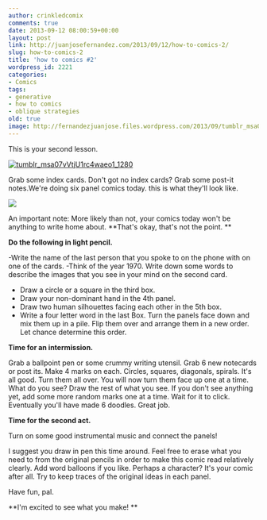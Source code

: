 ```yaml
---
author: crinkledcomix
comments: true
date: 2013-09-12 08:00:59+00:00
layout: post
link: http://juanjosefernandez.com/2013/09/12/how-to-comics-2/
slug: how-to-comics-2
title: 'how to comics #2'
wordpress_id: 2221
categories:
- Comics
tags:
- generative
- how to comics
- oblique strategies
old: true
image: http://fernandezjuanjose.files.wordpress.com/2013/09/tumblr_msa07vvtju1rc4waeo1_1280.gif
---
```

This is your second lesson.

<!--more-->
[![tumblr_msa07vVtjU1rc4waeo1_1280](http://fernandezjuanjose.files.wordpress.com/2013/09/tumblr_msa07vvtju1rc4waeo1_1280.gif)](http://fernandezjuanjose.files.wordpress.com/2013/09/tumblr_msa07vvtju1rc4waeo1_1280.gif)



Grab some index cards. Don't got no index cards? Grab some post-it notes.We're doing six panel comics today. this is what they'll look like.





![](http://i.imgur.com/zEKKExH.gif)






An important note: More likely than not, your comics today won't be anything to write home about. **That's okay, that's not the point. **

**Do the following in light pencil.**

-Write the name of the last person that you spoke to on the phone with on one of the cards.
-Think of the year 1970. Write down some words to describe the images that you see in your mind on the second card.
- Draw a circle or a square in the third box.
- Draw your non-dominant hand in the 4th panel.
- Draw two human silhouettes facing each other in the 5th box.
- Write a four letter word in the last Box.
Turn the panels face down and mix them up in a pile. Flip them over and arrange them in a new order. Let chance determine this order.

**Time for an intermission.**

Grab a ballpoint pen or some crummy writing utensil.
Grab 6 new notecards or post its. Make 4 marks on each. Circles, squares, diagonals, spirals. It's all good. Turn them all over. You will now turn them face up one at a time. What do you see? Draw the rest of what you see. If you don't see anything yet, add some more random marks one at a time. Wait for it to click. Eventually you'll have made 6 doodles. Great job.




**Time for the second act.**

Turn on some good instrumental music and connect the panels!




I suggest you draw in pen this time around. Feel free to erase what you need to from the original pencils in order to make this comic read relatively clearly. Add word balloons if you like. Perhaps a character? It's your comic after all. Try to keep traces of the original ideas in each panel.

Have fun, pal.

**I'm excited to see what you make! **











